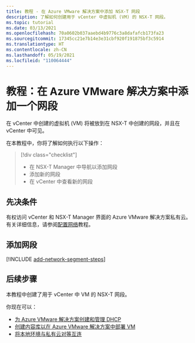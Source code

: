 ```yaml
---
title: 教程 - 在 Azure VMware 解决方案中添加 NSX-T 网段
description: 了解如何创建用于 vCenter 中虚拟机 (VM) 的 NSX-T 网段。
ms.topic: tutorial
ms.date: 03/13/2021
ms.openlocfilehash: 70a0602b037aaebd4b9776c3a8dafafcb173fa23
ms.sourcegitcommit: 17345cc21e7b14e3e31cbf920f191875bf3c5914
ms.translationtype: HT
ms.contentlocale: zh-CN
ms.lasthandoff: 05/19/2021
ms.locfileid: "110064444"
---
```

# <a name="tutorial-add-a-network-segment-in-azure-vmware-solution"></a>教程：在 Azure VMware 解决方案中添加一个网段 

在 vCenter 中创建的虚拟机 (VM) 将被放到在 NSX-T 中创建的网段，并且在 vCenter 中可见。

在本教程中，你将了解如何执行以下操作：

> [!div class="checklist"]
> * 在 NSX-T Manager 中导航以添加网段
> * 添加新的网段
> * 在 vCenter 中查看新的网段

## <a name="prerequisites"></a>先决条件

有权访问 vCenter 和 NSX-T Manager 界面的 Azure VMware 解决方案私有云。 有关详细信息，请参阅[配置网络](tutorial-configure-networking.md)教程。

## <a name="add-a-network-segment"></a>添加网段

[!INCLUDE [add-network-segment-steps](includes/add-network-segment-steps.md)]

## <a name="next-steps"></a>后续步骤

本教程中创建了用于 vCenter 中 VM 的 NSX-T 网段。 

你现在可以： 

- [为 Azure VMware 解决方案创建和管理 DHCP](configure-dhcp-azure-vmware-solution.md)
- [创建内容库以在 Azure VMware 解决方案中部署 VM](deploy-vm-content-library.md) 
- [将本地环境与私有云对等互连](tutorial-expressroute-global-reach-private-cloud.md)


<!-- LINKS - external-->

<!-- LINKS - internal -->
